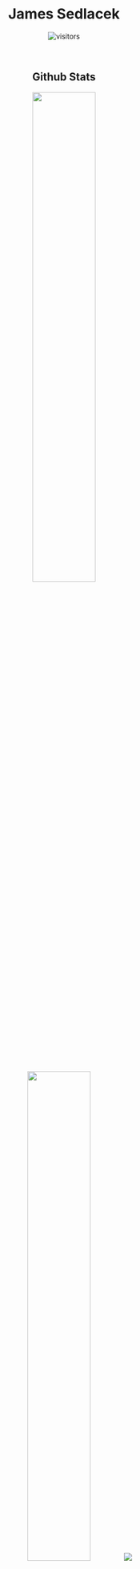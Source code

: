 <div align="center">
<h1>James Sedlacek</h1>

![visitors](https://visitor-badge.glitch.me/badge?page_id=jamessedlacek.jamessedlacek)
  
</br>

## Github Stats

<p align="center">
  <img height="50%" width="auto" src ="https://github-readme-stats.vercel.app/api?username=JamesSedlacek&show_icons=true&count_private=true&theme=darcula&hide_border=true&hide=issues,contribs&bg_color=00000000">
  <img height="50%" width="auto" src ="https://github-readme-stats.vercel.app/api/top-langs/?username=JamesSedlacek&layout=compact&hide_border=true&theme=darcula&bg_color=00000000&langs_count=6&hide=jupyter%20notebook,tex,css,php">
  <img src ="https://github-readme-streak-stats.herokuapp.com?user=JamesSedlacek&theme=darcula&hide_border=true&background=FFFFFF00">
</p>

</br>

## Skills and Tools I use

<img height="62em" src="https://user-images.githubusercontent.com/10991489/119416278-918ddb80-bcf3-11eb-9106-2e73b8f45902.png"/> ![Swift](https://www.vectorlogo.zone/logos/swift/swift-icon.svg) <img height="67em" src="https://developer.apple.com/design/human-interface-guidelines/macos/images/app-icon-realistic-materials_2x.png"/> ![Firebase](https://www.vectorlogo.zone/logos/firebase/firebase-icon.svg) <img height="62em" src="https://user-images.githubusercontent.com/10991489/119416543-285a9800-bcf4-11eb-8755-a9351330ef0d.jpg"/> ![GitHub](https://www.vectorlogo.zone/logos/github/github-icon.svg)
<img height="62em" src="https://seeklogo.com/images/U/uikit-logo-8CE34FE030-seeklogo.com.png"/>

</br>

</div>

<div align="left">

## Highlights
  
- 3 Apps published to the App Store
- 3 Upwork Contracts completed
- 25+ Hours tutored in Swift
- 1 iOS Framework published using CocoaPods

 </div><br>

<div align="left">
  
## Links

- Checkout on my [Portfolio Website](https://JamesSedlacek.github.io)
- I do iOS freelancing on [Upwork](https://www.UpWork.com/freelancers/~01bed510a74b1a74dc)
- I'm a Swift Tutor on [Wyzant](https://www.wyzant.com/match/tutor/88788497)
- Connect with me on [LinkedIn](https://www.linkedin.com/in/jamessedlacekjr/)

 </div><br>
